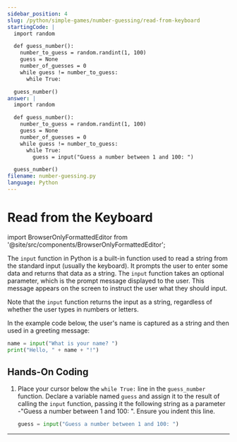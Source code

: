 ```yaml
---
sidebar_position: 4
slug: /python/simple-games/number-guessing/read-from-keyboard
startingCode: |
  import random

  def guess_number():
    number_to_guess = random.randint(1, 100)
    guess = None
    number_of_guesses = 0
    while guess != number_to_guess:
      while True:

  guess_number()
answer: |
  import random

  def guess_number():
    number_to_guess = random.randint(1, 100)
    guess = None
    number_of_guesses = 0
    while guess != number_to_guess:
      while True:
        guess = input("Guess a number between 1 and 100: ")

  guess_number()
filename: number-guessing.py
language: Python
---
```


# Read from the Keyboard

import BrowserOnlyFormattedEditor from '@site/src/components/BrowserOnlyFormattedEditor';

The `input` function in Python is a built-in function used to read a string from the standard input (usually the keyboard). It prompts the user to enter some data and returns that data as a string. The `input` function takes an optional parameter, which is the prompt message displayed to the user. This message appears on the screen to instruct the user what they should input.

Note that the `input` function returns the input as a string, regardless of whether the user types in numbers or letters.


In the example code below, the user's name is captured as a string and then used in a greeting message:

```python
name = input("What is your name? ")
print("Hello, " + name + "!")
```

## Hands-On Coding

1. Place your cursor below the `while True:` line in the `guess_number` function. Declare a variable named `guess` and assign it to the result of calling the `input` function, passing it the following string as a parameter -"Guess a number between 1 and 100: ". Ensure you indent this line.
    ```python
    guess = input("Guess a number between 1 and 100: ")
    ```

---

<BrowserOnlyFormattedEditor frontMatter={frontMatter}> </BrowserOnlyFormattedEditor>